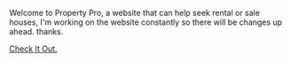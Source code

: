 Welcome to Property Pro,  a website that can help seek rental or sale houses, 
I'm working on the website constantly so there will be changes up ahead. thanks. 

<a target="_blank" href="https://property-pro.netlify.app/">Check It Out.</a>
